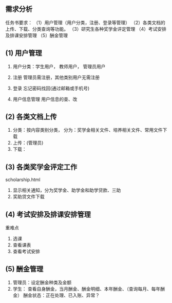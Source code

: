 ##  需求分析
任务书要求：
（1）用户管理（用户分类，注册、登录等管理）
（2）各类文档的上传、下载、分类查询等功能。
（3）研究生各种奖学金评定管理
（4）考试安排及排课安排管理
（5）酬金管理
## (1) 用户管理
1. 用户分类：学生用户， 教师用户， 管理员用户

2. 注册
管理员需注册，其他类别用户无需注册

3. 登录
忘记密码找回(通过邮箱或手机号)

4. 用户信息管理
   用户信息的查、改

## (2) 各类文档上传
1. 分类：按内容类别分类，
   分为：奖学金相关文件、培养相关文件、常用文件下载
2. 上传：(管理员)
3. 下载：

## (3) 各类奖学金评定工作
scholarship.html
1. 显示相关通知，分为奖学金、助学金和助学贷款、三助
2. 奖助贷文件下载

## (4) 考试安排及排课安排管理
重难点
1. 选课
2. 查看课表
3. 查看考试安排

## (5) 酬金管理
1. 管理员：设定酬金种类及金额
2. 学生： 查看自身酬金，当月酬金、酬金明细、本年酬金、（查询每月、每年酬金）
         酬金状态：正在处理、已入账、异常？
